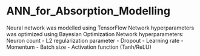 # ANN_for_Absorption_Modelling

Neural network was modelled using TensorFlow
Network hyperparameters was optimized using Bayesian Optimization
Network hyperparameters: Neuron count - L2 regularization parameter - Dropout - Learning rate - Momentum - Batch size - Activation function (Tanh/ReLU)

